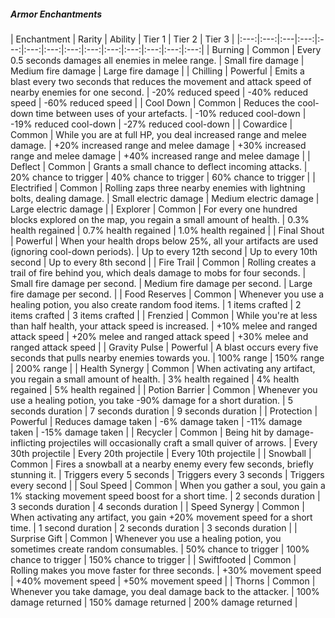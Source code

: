 ##### Armor Enchantments
<div class='classTable wide'>

| Enchantment | Rarity | Ability | Tier 1 | Tier 2 | Tier 3 |
|:---:|:---:|:---|:---:|:---:|:---:|:---:|:---:|:---:|:---:|:---:|:---:|:---:|:---:|
| Burning           | Common | Every 0.5 seconds damages all enemies in melee range. | Small fire damage | Medium fire damage | Large fire damage |
| Chilling          | Powerful | Emits a blast every two seconds that reduces the movement and attack speed of nearby enemies for one second. | -20% reduced speed | -40% reduced speed | -60% reduced speed |
| Cool Down         | Common | Reduces the cool-down time between uses of your artefacts. | -10% reduced cool-down | -19% reduced cool-down | -27% reduced cool-down |
| Cowardice         | Common | While you are at full HP, you deal increased range and melee damage. | +20% increased range and melee damage | +30% increased range and melee damage | +40% increased range and melee damage |
| Deflect           | Common | Grants a small chance to deflect incoming attacks. | 20% chance to trigger | 40% chance to trigger | 60% chance to trigger |
| Electrified       | Common | Rolling zaps three nearby enemies with lightning bolts, dealing damage. | Small electric damage | Medium electric damage | Large electric damage |
| Explorer          | Common | For every one hundred blocks explored on the map, you regain a small amount of health. | 0.3% health regained | 0.7% health regained | 1.0% health regained |
| Final Shout       | Powerful | When your health drops below 25%, all your artifacts are used (ignoring cool-down periods). | Up to every 12th second | Up to every 10th second | Up to every 8th second |
| Fire Trail        | Common | Rolling creates a trail of fire behind you, which deals damage to mobs for four seconds. | Small fire damage per second. | Medium fire damage per second. | Large fire damage per second. |
| Food Reserves     | Common | Whenever you use a healing potion, you also create random food items. | 1 items crafted | 2 items crafted | 3 items crafted |
| Frenzied          | Common | While you're at less than half health, your attack speed is increased. | +10% melee and ranged attack speed | +20% melee and ranged attack speed | +30% melee and ranged attack speed |
| Gravity Pulse     | Powerful | A blast occurs every five seconds that pulls nearby enemies towards you. | 100% range | 150% range | 200% range |
| Health Synergy    | Common | When activating any artifact, you regain a small amount of health. | 3% health regained | 4% health regained | 5% health regained |
| Potion Barrier    | Common | Whenever you use a healing potion, you take -90% damage for a short duration. | 5 seconds duration | 7 seconds duration | 9 seconds duration |
| Protection        | Powerful | Reduces damage taken | -6% damage taken | -11% damage taken | -15% damage taken |
| Recycler | Common | Being hit by damage-inflicting projectiles will occasionally craft a small quiver of arrows. | Every 30th projectile | Every 20th projectile | Every 10th projectile |
| Snowball          | Common | Fires a snowball at a nearby enemy every few seconds, briefly stunning it. | Triggers every 5 seconds | Triggers every 3 seconds | Triggers every second |
| Soul Speed        | Common | When you gather a soul, you gain a 1% stacking movement speed boost for a short time. | 2 seconds duration | 3 seconds duration | 4 seconds duration |
| Speed Synergy     | Common | When activating any artifact, you gain +20% movement speed for a short time. | 1 second duration | 2 seconds duration | 3 seconds duration |
| Surprise Gift     | Common | Whenever you use a healing potion, you sometimes create random consumables. | 50% chance to trigger | 100% chance to trigger | 150% chance to trigger |
| Swiftfooted       | Common | Rolling makes you move faster for three seconds. | +30% movement speed | +40% movement speed | +50% movement speed |
| Thorns            | Common | Whenever you take damage, you deal damage back to the attacker. | 100% damage returned | 150% damage returned | 200% damage returned |
</div>
